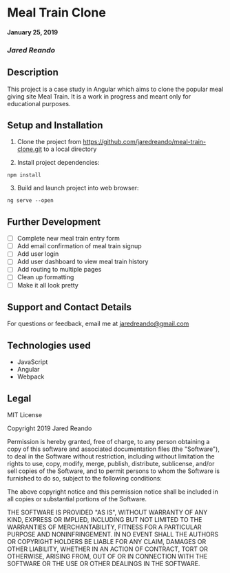 # Meal Train Clone

#### January 25, 2019

### _Jared Reando_

## Description

This project is a case study in Angular which aims to clone the popular meal giving site Meal Train. It is a work in progress and meant only for educational purposes.

## Setup and Installation

1. Clone the project from https://github.com/jaredreando/meal-train-clone.git to a local directory

2. Install project dependencies:
```console
npm install
```
3. Build and launch project into web browser:
```console
ng serve --open
```
## Further Development
- [ ] Complete new meal train entry form
- [ ] Add email confirmation of meal train signup
- [ ] Add user login
- [ ] Add user dashboard to view meal train history
- [ ] Add routing to multiple pages
- [ ] Clean up formatting
- [ ] Make it all look pretty

## Support and Contact Details

For questions or feedback, email me at jaredreando@gmail.com

## Technologies used

- JavaScript
- Angular
- Webpack

## Legal
MIT License

Copyright 2019 Jared Reando

Permission is hereby granted, free of charge, to any person obtaining a copy of this software and associated documentation files (the "Software"), to deal in the Software without restriction, including without limitation the rights to use, copy, modify, merge, publish, distribute, sublicense, and/or sell copies of the Software, and to permit persons to whom the Software is furnished to do so, subject to the following conditions:

The above copyright notice and this permission notice shall be included in all copies or substantial portions of the Software.

THE SOFTWARE IS PROVIDED "AS IS", WITHOUT WARRANTY OF ANY KIND, EXPRESS OR IMPLIED, INCLUDING BUT NOT LIMITED TO THE WARRANTIES OF MERCHANTABILITY, FITNESS FOR A PARTICULAR PURPOSE AND NONINFRINGEMENT. IN NO EVENT SHALL THE AUTHORS OR COPYRIGHT HOLDERS BE LIABLE FOR ANY CLAIM, DAMAGES OR OTHER LIABILITY, WHETHER IN AN ACTION OF CONTRACT, TORT OR OTHERWISE, ARISING FROM, OUT OF OR IN CONNECTION WITH THE SOFTWARE OR THE USE OR OTHER DEALINGS IN THE SOFTWARE.
